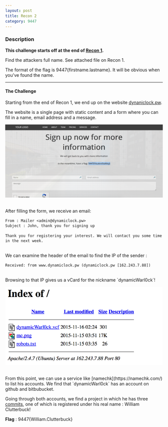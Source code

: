 ```yaml
---
layout: post
title: Recon 2
category: 9447
---
```


### Description

**This challenge starts off at the end of [Recon 1](/2015/11/29/9447-recon-1/).**

Find the attackers full name. See attached file on Recon 1.

The format of the flag is 9447{firstname.lastname}. It will be obvious when you've found the name.

---

#### The Challenge

Starting from the end of Recon 1, we end up on the website [dynaniclock.pw](http://dynamiclock.pw).

The website is a single page with static content and a form where you can fill in a name, email address and a message.

![form](/static/img/9447-2015/flag.png "form")

<br>
After filling the form, we receive an email:

    From : Mailer <admin@dynamiclock.pw>
    Subject : John, thank you for signing up

    Thank you for registering your interest. We will contact you some time in the next week.

<br>
We can examine the header of the email to find the IP of the sender :

    Received: from www.dynamiclock.pw (dynamiclock.pw [162.243.7.88])

<br>
Browsing to that IP gives us a vCard for the nickname `dynamicWarl0ck`!

![warlock](/static/img/9447-2015/warlock.png "warlock")

<br>
From this point, we can use a service like [namechk](https://namechk.com/) to list his accounts. We find that `dynamicWarl0ck` has an account on github and bitbubucket.

Going through both accounts, we find a project in which he has three [commits](https://bitbucket.org/dynamicWarl0ck/dynamics/commits/all), one of which is registered under his real name : William Clutterbuck!

**Flag** : 9447{William.Clutterbuck}
